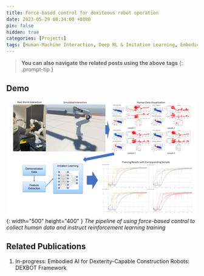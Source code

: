 ```yaml
---
title: Force-based control for dexiteous robot operation 
date: 2023-05-29 00:34:00 +0800
pin: false
hidden: true
categories: [Projects]
tags: [Human-Machine Interaction, Deep RL & Imitation Learning, Embodied AI, Simulation]
---
```



> **You can also navigate the related posts using the above tags**
{: .prompt-tip }


## Demo
![img-description](/images/Project/embodied-robot-arm.png){: width="500" height="400" }
_The pipeline of using force-based control to collect human data and instruct reinforcement learning training_

## Related Publications
1.  In-progress: Embodied AI for Dexterity-Capable Construction Robots: DEXBOT Framework 
